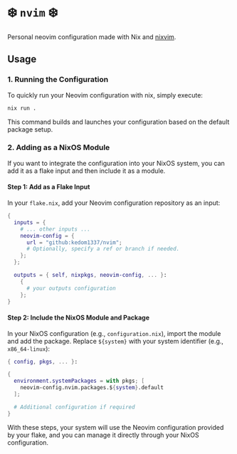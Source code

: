 # ❄️ `nvim` ❄️

Personal neovim configuration made with Nix and [nixvim](https://github.com/nix-community/nixvim).

## Usage

### 1. Running the Configuration

To quickly run your Neovim configuration with nix, simply execute:

```bash
nix run .
```

This command builds and launches your configuration based on the default package setup.

### 2. Adding as a NixOS Module

If you want to integrate the configuration into your NixOS system, you can add it as a flake input and then include it as a module.

#### Step 1: Add as a Flake Input

In your `flake.nix`, add your Neovim configuration repository as an input:

```nix
{
  inputs = {
    # ... other inputs ...
    neovim-config = {
      url = "github:kedom1337/nvim";
      # Optionally, specify a ref or branch if needed.
    };
  };

  outputs = { self, nixpkgs, neovim-config, ... }:
    {
      # your outputs configuration
    };
}
```

#### Step 2: Include the NixOS Module and Package

In your NixOS configuration (e.g., `configuration.nix`), import the module and add the package. Replace `${system}` with your system identifier (e.g., `x86_64-linux`):

```nix
{ config, pkgs, ... }:

{
  environment.systemPackages = with pkgs; [
    neovim-config.nvim.packages.${system}.default
  ];

  # Additional configuration if required
}
```

With these steps, your system will use the Neovim configuration provided by your flake, and you can manage it directly through your NixOS configuration.
